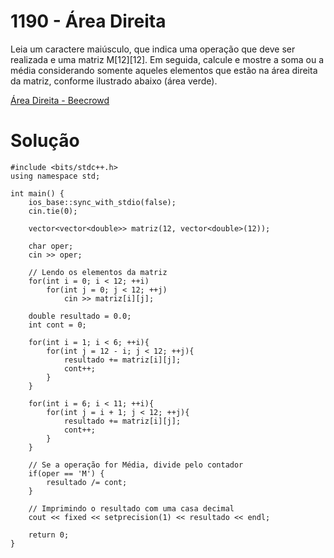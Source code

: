# 1190 - Área Direita

Leia um caractere maiúsculo, que indica uma operação que deve ser realizada e uma matriz M[12][12]. Em seguida, calcule e mostre a soma ou a média considerando somente aqueles elementos que estão na área direita da matriz, conforme ilustrado abaixo (área verde).

[Área Direita - Beecrowd](https://www.beecrowd.com.br/judge/pt/problems/view/1190)

# Solução

```
#include <bits/stdc++.h>
using namespace std;

int main() {
    ios_base::sync_with_stdio(false);
    cin.tie(0);

    vector<vector<double>> matriz(12, vector<double>(12));

    char oper;
    cin >> oper;

    // Lendo os elementos da matriz
    for(int i = 0; i < 12; ++i)
        for(int j = 0; j < 12; ++j)
            cin >> matriz[i][j];

    double resultado = 0.0;
    int cont = 0;
    
    for(int i = 1; i < 6; ++i){
        for(int j = 12 - i; j < 12; ++j){
            resultado += matriz[i][j];
            cont++;
        }
    }
    
    for(int i = 6; i < 11; ++i){
        for(int j = i + 1; j < 12; ++j){
            resultado += matriz[i][j];
            cont++;
        }
    }

    // Se a operação for Média, divide pelo contador
    if(oper == 'M') {
        resultado /= cont;
    }

    // Imprimindo o resultado com uma casa decimal
    cout << fixed << setprecision(1) << resultado << endl;

    return 0;
}
```